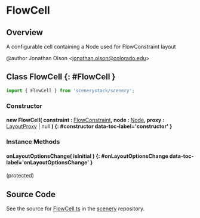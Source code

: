 # FlowCell

## Overview

A configurable cell containing a Node used for FlowConstraint layout

@author Jonathan Olson &lt;jonathan.olson@colorado.edu&gt;

## Class FlowCell {: #FlowCell }


```js
import { FlowCell } from 'scenerystack/scenery';
```
### Constructor

#### new FlowCell( constraint : <span style="font-weight: 400;">[FlowConstraint](../scenery/FlowConstraint.md)</span>, node : <span style="font-weight: 400;">[Node](../scenery/Node.md)</span>, proxy : <span style="font-weight: 400;">[LayoutProxy](../scenery/LayoutProxy.md) | <span style="color: hsla(calc(var(--md-hue) + 180deg),80%,40%,1);">null</span></span> ) {: #constructor data-toc-label='constructor' }

### Instance Methods

#### onLayoutOptionsChange( isInitial ) {: #onLayoutOptionsChange data-toc-label='onLayoutOptionsChange' }

(protected)



## Source Code

See the source for [FlowCell.ts](https://github.com/phetsims/scenery/blob/main/js/layout/constraints/FlowCell.ts) in the [scenery](https://github.com/phetsims/scenery) repository.
